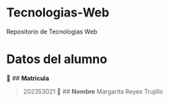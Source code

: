 # Tecnologias-Web
Repositorio de Tecnologias Web
# **Datos del alumno**
:paperclip: ## **Matricula**
> 202353021
:paperclip: ## **Nombre**
> Margarita Reyes Trujillo
